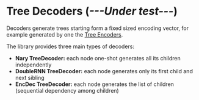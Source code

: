# Tree Decoders (***---Under test---***)
Decoders generate trees starting form a fixed sized encoding vector, for example generated by one the [Tree Encoders](../treeLSTM/).

The library provides three main types of decoders:

- **Nary TreeDecoder:** each node one-shot generates all its children independently
- **DoubleRNN TreeDecoder:** each node generates only its first child and next sibling
- **EncDec TreeDecoder:** each node generates the list of children (sequential dependency among children)
